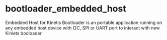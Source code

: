 bootloader_embedded_host
========================

Embedded Host for Kinetis Bootloader is an portable application running on any embedded host device with I2C, SPI or UART port to interact with new Kiniets booloader
